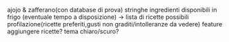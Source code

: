 ajojo & zafferano(con database di prova)
stringhe ingredienti disponibili in frigo (eventuale tempo a disposizione) -> lista di ricette possibili
profilazione(ricette preferiti,gusti non graditi/intolleranze da vedere)
feature aggiungere ricette?
tema chiaro/scuro?
